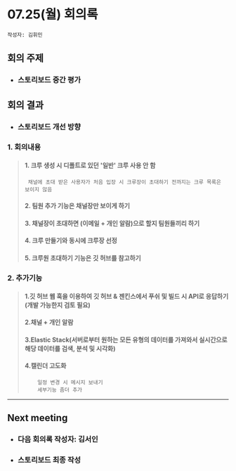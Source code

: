 
# 07.25(월) 회의록
```
작성자: 김휘민
```
##  회의 주제
* ### 스토리보드 중간 평가
##  회의 결과
* ### 스토리보드 개선 방향
### 1. 회의내용
> #### 1. 크루 생성 시 디폴트로 있던 '일반' 크루 사용 안 함
>      채널에 초대 받은 사용자가 처음 입장 시 크루장이 초대하기 전까지는 크루 목록은 보이지 않음 
> #### 2. 팀원 추가 기능은 채널장만 보이게 하기
> #### 3. 채널장이 초대하면 (이메일 + 개인 알람)으로 할지 팀원들끼리 하기
> #### 4. 크루 만들기와 동시에 크루장 선정
> #### 5. 크루원 초대하기 기능은 깃 허브를 참고하기
 
### 2. 추가기능
> #### 1.깃 허브 웹 훅을 이용하여 깃 허브 & 젠킨스에서 푸쉬 및 빌드 시 API로 응답하기(개발 가능한지 검토 필요)
> #### 2.채널 + 개인 알람
> #### 3.Elastic Stack(서버로부터 원하는 모든 유형의 데이터를 가져와서 실시간으로 해당 데이터를 검색, 분석 및 시각화)
> #### 4.캘린더 고도화
>         일정 변경 시 메시지 보내기
>         세부기능 좀더 추가


 ---
 ## Next meeting
 * ### 다음 회의록 작성자: 김서인
 * ### 스토리보드 최종 작성
